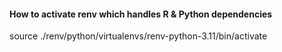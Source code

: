 

#### How to activate renv which handles R & Python dependencies

source ./renv/python/virtualenvs/renv-python-3.11/bin/activate    